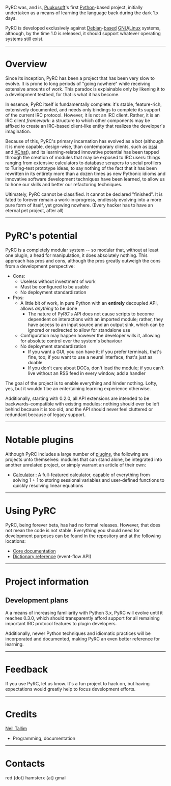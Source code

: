PyRC was, and is, [Puukusoft](http://uguu.ca/projects/puukusoft/)'s first [Python](http://www.python.org/)-based project, initially undertaken as a means of learning the language back during the dark 1.x days.

PyRC is developed exclusively against [Debian](http://www.debian.org/)-[based](http://www.ubuntu.com/) [GNU](http://www.gnu.org/)/[Linux](http://www.kernel.org/) systems, although, by the time 1.0 is released, it should support whatever operating systems still exist.


---

# Overview #
Since its inception, PyRC has been a project that has been very slow to evolve. It is prone to long periods of "going nowhere" while receiving extensive amounts of work. This paradox is explainable only by likening it to a development testbed, for that is what it has become.

In essence, PyRC itself is fundamentally complete: it's stable, feature-rich, extensively documented, and needs only bindings to complete its support of the current IRC protocol. However, it is not an IRC client. Rather, it is an IRC client _framework_: a structure to which other components may be affixed to create an IRC-based client-like entity that realizes the developer's imagination.

Because of this, PyRC's primary incarnation has evolved as a bot (although it is more capable, design-wise, than contemporary clients, such as [irssi](http://www.irssi.org) and [XChat](http://www.xchat.org)), and its learning-related innovative potential has been tapped through the creation of modules that may be exposed to IRC users: things ranging from extensive calculators to database scrapers to social profilers to Turing-test prototype ideas, to say nothing of the fact that it has been rewritten in its entirety more than a dozen times as new Pythonic idioms and innovative software development techniques have been learned, to allow us to hone our skills and better our refactoring techniques.

Ultimately, PyRC cannot be classified. It cannot be declared "finished". It is fated to forever remain a work-in-progress, endlessly evolving into a more pure form of itself, yet growing nowhere. (Every hacker has to have an eternal pet project, after all)


---

# PyRC's potential #
PyRC is a completely modular system -- so modular that, without at least one plugin, a head for manipulation, it does absolutely nothing. This approach has pros and cons, although the pros greatly outweigh the cons from a development perspective:
  * Cons:
    * Useless without investment of work
    * Must be configured to be usable
    * No deployment standardization
  * Pros:
    * A little bit of work, in pure Python with an **entirely** decoupled API, allows _anything_ to be done
      * The nature of PyRC's API does not cause scripts to become dependent on interactions with an imported module; rather, they have access to an input source and an output sink, which can be ignored or redirected to allow for standalone use
    * Configuration may happen however the developer wills it, allowing for absolute control over the system's behaviour
    * No deployment standardization
      * If you want a GUI, you can have it; if you prefer terminals, that's fine, too; if you want to use a neural interface, that's just as doable
      * If you don't care about DCCs, don't load the module; if you can't live without an RSS feed in every window, add a handler

The goal of the project is to enable everything and hinder nothing. Lofty, yes, but it wouldn't be an entertaining learning experience otherwise.

Additionally, starting with 0.2.0, all API extensions are intended to be backwards-compatible with existing modules: nothing should ever be left behind because it is too old, and the API should never feel cluttered or redundant because of legacy support.


---

# Notable plugins #
Although PyRC includes a large number of [plugins](plugins.md), the following are projects unto themselves: modules that can stand alone, be integrated into another unrelated project, or simply warrant an article of their own:
  * [Calculator](Calculator.md) : A full-featured calculator, capable of everything from solving 1 + 1 to storing sessional variables and user-defined functions to quickly resolving linear equations


---

# Using PyRC #
PyRC, being forever beta, has had no formal releases. However, that does not mean the code is not stable. Everything you should need for development purposes can be found in the repository and at the following locations:
  * [Core documentation](http://static.uguu.ca/projects/puukusoft/PyRC/api/)
  * [Dictionary reference](http://static.uguu.ca/projects/puukusoft/PyRC/dictionaries/) (event-flow API)


---

# Project information #
## Development plans ##
A a means of increasing familiarity with Python 3.x, PyRC will evolve until it reaches 0.3.0, which should transparently afford support for all remaining important IRC protocol features to plugin developers.

Additionally, newer Python techniques and idiomatic practices will be incorporated and documented, making PyRC an even better reference for learning.


---

# Feedback #
If you use PyRC, let us know. It's a fun project to hack on, but having expectations would greatly help to focus development efforts.


---

# Credits #
[Neil Tallim](http://uguu.ca/)
  * Programming, documentation


---

# Contacts #
red {dot} hamsterx {at} gmail